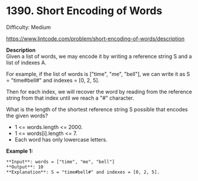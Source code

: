 # 1390. Short Encoding of Words

Difficulty: Medium

https://www.lintcode.com/problem/short-encoding-of-words/description

**Description**  
Given a list of words, we may encode it by writing a reference string S and a list of indexes A.

For example, if the list of words is ["time", "me", "bell"], we can write it as S = "time#bell#" and indexes = [0, 2, 5].

Then for each index, we will recover the word by reading from the reference string from that index until we reach a "#" character.

What is the length of the shortest reference string S possible that encodes the given words?

* 1 <= words.length <= 2000.
* 1 <= words[i].length <= 7.
* Each word has only lowercase letters.

**Example 1:**
```
**Input**: words = ["time", "me", "bell"]
**Output**: 10
**Explanation**: S = "time#bell#" and indexes = [0, 2, 5].
```
